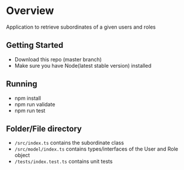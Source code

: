 # Overview

Application to retrieve subordinates of a given users and roles

## Getting Started
- Download this repo (master branch)
- Make sure you have Node(latest stable version) installed

## Running
-   npm install
-   npm run validate
-   npm run test

## Folder/File directory
- `/src/index.ts` contains the subordinate class
- `/src/model/index.ts` contains types/interfaces of the User and Role object
- `/tests/index.test.ts` contains unit tests